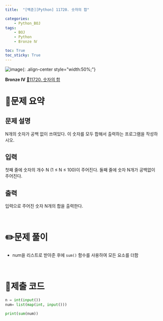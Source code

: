 ```yaml
---
title:  "[백준][Python] 11720. 숫자의 합" 

categories: 
    - Python_BOJ
tags: 
    - BOJ
    - Python
    - Bronze Ⅳ

toc: True
toc_sticky: True
---
```

![image](https://github.com/user-attachments/assets/32319fe8-99e9-4031-b5d1-9f1909b510dc){: .align-center style="width:50%;"}

**Bronze Ⅳ** 
[🔗11720. 숫자의 합]('https://www.acmicpc.net/problem/11720')

# 📝문제 요약
## 문제 설명
N개의 숫자가 공백 없이 쓰여있다. 이 숫자를 모두 합해서 출력하는 프로그램을 작성하시오.

## 입력
첫째 줄에 숫자의 개수 N (1 ≤ N ≤ 100)이 주어진다. 둘째 줄에 숫자 N개가 공백없이 주어진다.

## 출력
입력으로 주어진 숫자 N개의 합을 출력한다.


<br>

# ✏️문제 풀이
- num을 리스트로 받아준 후에 `sum()` 함수를 사용하여 모든 요소를 더함

<br>

# 💯제출 코드
```python
n = int(input())
num= list(map(int, input()))

print(sum(num))
```